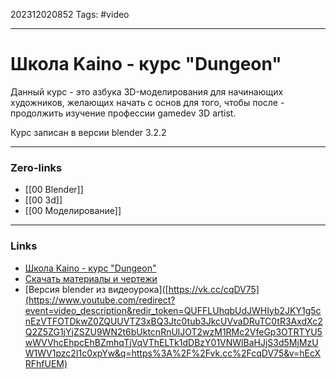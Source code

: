 202312020852
Tags: #video 

---
# Школа Kaino - курс "Dungeon"

Данный курс - это азбука 3D-моделирования для начинающих художников, желающих начать с основ для того, чтобы после - продолжить изучение профессии gamedev 3D artist.

Курс записан в версии blender 3.2.2

---
### Zero-links

- [[00 Blender]]
- [[00 3d]]
- [[00 Моделирование]]

---
### Links

- [Школа Kaino - курс "Dungeon"]( https://www.youtube.com/watch?v=eyCW2_1RYNQ)
- [Скачать материалы и чертежи]([https://disk.yandex.ru/d/2ZuS2MWYmAccug](https://www.youtube.com/redirect?event=video_description&redir_token=QUFFLUhqbjZCMTE2WG1Dczd2OFBETUNLQnBIMmpmZnlNUXxBQ3Jtc0ttTXVPdjFVdjFYVkFNY3RnQ3Zrc2VWdXJfY2I3NXRFYXBVS2pHVXl6MnoxVDNmWFUxMjJ5VlVSN1FrTDNkUnlkeWVmb2FLNkJ2WU5GMTN6Mm1GV1FMekJiTnNCY2Y1V3ltbkpLa00yRG9GbGlNNkUyRQ&q=https%3A%2F%2Fdisk.yandex.ru%2Fd%2F2ZuS2MWYmAccug&v=hEcXRFhfUEM))
- [Версия blender из видеоурока]([https://vk.cc/cqDV75](https://www.youtube.com/redirect?event=video_description&redir_token=QUFFLUhqbUdJWHIyb2JKY1g5cnEzVTFOTDkwZ0ZQUUVTZ3xBQ3Jtc0tub3JkcUVvaDRuTC0tR3AxdXc2Q2Z5ZG1jYjZSZU9WN2t6bUktcnRnUlJOT2wzM1RMc2VfeGp3OTRTYU5wWVVhcEhpcEhBZmhqTjVqVThELTk1dDBzY01VNWlBaHJjS3d5MjMzUW1WV1pzc2I1c0xpYw&q=https%3A%2F%2Fvk.cc%2FcqDV75&v=hEcXRFhfUEM)